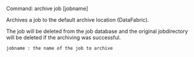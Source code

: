 Command:	archive job [jobname]

Archives a job to the default archive location (DataFabric). 

The job will be deleted from the job database and the original jobdirectory will be deleted if the archiving was successful.

    jobname	: the name of the job to archive

